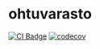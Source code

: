 # ohtuvarasto

[![CI Badge](https://github.com/t0ffe/ohtuvarasto/workflows/CI/badge.svg)](https://github.com/t0ffe/ohtuvarasto/actions)
[![codecov](https://codecov.io/github/t0ffe/ohtuvarasto/graph/badge.svg?token=64WPBL9YEY)](https://codecov.io/github/t0ffe/ohtuvarasto)
